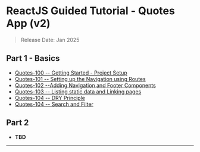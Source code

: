 # ReactJS Guided Tutorial - Quotes App (v2)

> Release Date: Jan 2025

## Part 1 - Basics

- [Quotes-100 -- Getting Started - Project Setup](https://costaivo.com/tutorial-reactjs/quotes-100)
- [Quotes-101 -- Setting up the Navigation using Routes](https://costaivo.com/tutorial-reactjs/quotes-101)
- [Quotes-102 --Adding Navigation and Footer Components](https://costaivo.com/tutorial-reactjs/quotes-102)
- [Quotes-103 -- Listing static data and Linking  pages](https://costaivo.com/tutorial-reactjs/quotes-103)
- [Quotes-104 --  DRY Principle](https://costaivo.com/tutorial-reactjs/quotes-104)
- [Quotes-104 --  Search and Filter](https://costaivo.com/tutorial-reactjs/quotes-105)

## Part 2

- **TBD**

---
